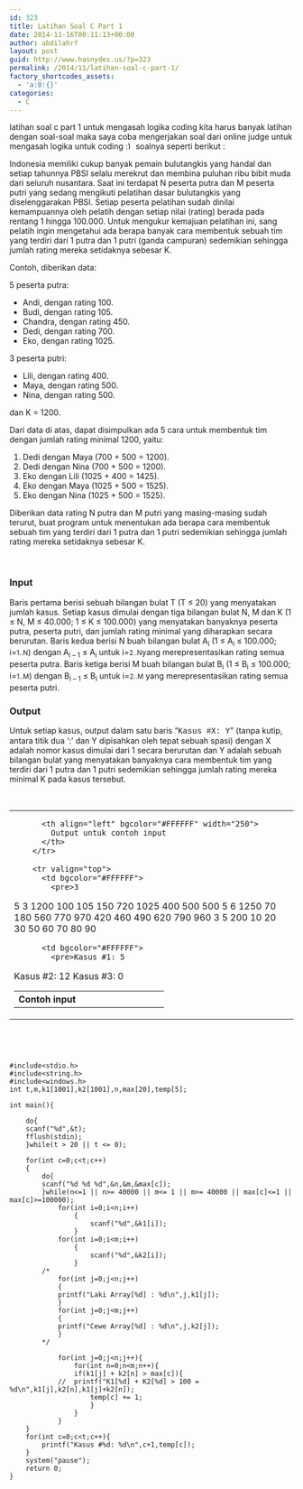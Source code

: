 ```yaml
---
id: 323
title: Latihan Soal C Part 1
date: 2014-11-16T00:11:13+00:00
author: abdilahrf
layout: post
guid: http://www.hasnydes.us/?p=323
permalink: /2014/11/latihan-soal-c-part-1/
factory_shortcodes_assets:
  - 'a:0:{}'
categories:
  - C
---
```

latihan soal c part 1 untuk mengasah logika coding kita harus banyak latihan dengan soal-soal maka saya coba mengerjakan soal dari online judge untuk mengasah logika untuk coding  <img src="https://www.hasnydes.us/wp-includes/images/smilies/simple-smile.png" alt=":)" class="wp-smiley" style="height: 1em; max-height: 1em;" /> soalnya seperti berikut :

Indonesia memiliki cukup banyak pemain bulutangkis yang handal dan setiap tahunnya PBSI selalu merekrut dan membina puluhan ribu bibit muda dari seluruh nusantara. Saat ini terdapat N peserta putra dan M peserta putri yang sedang mengikuti pelatihan dasar bulutangkis yang diselenggarakan PBSI. Setiap peserta pelatihan sudah dinilai kemampuannya oleh pelatih dengan setiap nilai (rating) berada pada rentang 1 hingga 100.000. Untuk mengukur kemajuan pelatihan ini, sang pelatih ingin mengetahui ada berapa banyak cara membentuk sebuah tim yang terdiri dari 1 putra dan 1 putri (ganda campuran) sedemikian sehingga jumlah rating mereka setidaknya sebesar K.

<!--more-->

Contoh, diberikan data:

5 peserta putra:

  * Andi, dengan rating 100.
  * Budi, dengan rating 105.
  * Chandra, dengan rating 450.
  * Dedi, dengan rating 700.
  * Eko, dengan rating 1025.

3 peserta putri:

  * Lili, dengan rating 400.
  * Maya, dengan rating 500.
  * Nina, dengan rating 500.

dan K = 1200.

Dari data di atas, dapat disimpulkan ada 5 cara untuk membentuk tim dengan jumlah rating minimal 1200, yaitu:

  1. Dedi dengan Maya (700 + 500 = 1200).
  2. Dedi dengan Nina (700 + 500 = 1200).
  3. Eko dengan Lili (1025 + 400 = 1425).
  4. Eko dengan Maya (1025 + 500 = 1525).
  5. Eko dengan Nina (1025 + 500 = 1525).

Diberikan data rating N putra dan M putri yang masing-masing sudah terurut, buat program untuk menentukan ada berapa cara membentuk sebuah tim yang terdiri dari 1 putra dan 1 putri sedemikian sehingga jumlah rating mereka setidaknya sebesar K.

&nbsp;

### Input

Baris pertama berisi sebuah bilangan bulat T (T ≤ 20) yang menyatakan jumlah kasus. Setiap kasus dimulai dengan tiga bilangan bulat N, M dan K (1 ≤ N, M ≤ 40.000; 1 ≤ K ≤ 100.000) yang menyatakan banyaknya peserta putra, peserta putri, dan jumlah rating minimal yang diharapkan secara berurutan. Baris kedua berisi N buah bilangan bulat A<sub>i</sub> (1 ≤ A<sub>i</sub> ≤ 100.000; i=<small>1..N</small>) dengan A<sub>i &#8211; 1</sub> ≤ A<sub>i</sub> untuk i=<small>2..N</small>yang merepresentasikan rating semua peserta putra. Baris ketiga berisi M buah bilangan bulat B<sub>i</sub> (1 ≤ B<sub>i</sub> ≤ 100.000; i=<small>1..M</small>) dengan B<sub>i &#8211; 1</sub> ≤ B<sub>i</sub> untuk i=<small>2..M</small> yang merepresentasikan rating semua peserta putri.

### Output

Untuk setiap kasus, output dalam satu baris &#8220;<span style="font-family: 'Courier New';">Kasus #X: Y</span>&#8221; (tanpa kutip, antara titik dua &#8216;:&#8217; dan Y dipisahkan oleh tepat sebuah spasi) dengan X adalah nomor kasus dimulai dari 1 secara berurutan dan Y adalah sebuah bilangan bulat yang menyatakan banyaknya cara membentuk tim yang terdiri dari 1 putra dan 1 putri sedemikian sehingga jumlah rating mereka minimal K pada kasus tersebut.

&nbsp;

<table border="0" cellspacing="0" cellpadding="0">
  <tr>
    <td>
      <table border="0" width="600" cellspacing="1" cellpadding="4">
        <tr>
          <th align="left" bgcolor="#FFFFFF" width="250">
            Contoh input
          </th>
          
          <th align="left" bgcolor="#FFFFFF" width="250">
            Output untuk contoh input
          </th>
        </tr>
        
        <tr valign="top">
          <td bgcolor="#FFFFFF">
            <pre>3
5 3 1200
100 105 150 720 1025
400 500 500
5 6 1250
70 180 560 770 970
420 460 490 620 790 960
3 5 200
10 20 30
50 60 70 80 90
</pre>
          </td>
          
          <td bgcolor="#FFFFFF">
            <pre>Kasus #1: 5
Kasus #2: 12
Kasus #3: 0
</pre>
          </td>
        </tr>
      </table>
    </td>
  </tr>
</table>

&nbsp;

<pre data-src="adaw.cpp"><code class="language-cpp">

#include&lt;stdio.h&gt;
#include&lt;string.h&gt;
#include&lt;windows.h&gt;
int t,m,k1[1001],k2[1001],n,max[20],temp[5];

int main(){
	
	do{
	scanf("%d",&t);
	fflush(stdin);
	}while(t &gt; 20 || t &lt;= 0);
	
	for(int c=0;c&lt;t;c++)
	{
		do{
		scanf("%d %d %d",&n,&m,&max[c]);
		}while(n&lt;=1 || n&gt;= 40000 || m&lt;= 1 || m&gt;= 40000 || max[c]&lt;=1 || max[c]&gt;=100000);
			for(int i=0;i&lt;n;i++)
				{
					scanf("%d",&k1[i]);	
				}
			for(int i=0;i&lt;m;i++)
				{
					scanf("%d",&k2[i]);
				}
		/*	
			for(int j=0;j&lt;n;j++)	
			{
			printf("Laki Array[%d] : %d\n",j,k1[j]);
			}
			for(int j=0;j&lt;m;j++)
			{
			printf("Cewe Array[%d] : %d\n",j,k2[j]);
			}
		*/

			for(int j=0;j&lt;n;j++){
				for(int n=0;n&lt;m;n++){
				if(k1[j] + k2[n] &gt; max[c]){
			//	printf("K1[%d] + K2[%d] &gt; 100 = %d\n",k1[j],k2[n],k1[j]+k2[n]);
					temp[c] += 1;
					}
				}
			}	
	}
	for(int c=0;c&lt;t;c++){
		printf("Kasus #%d: %d\n",c+1,temp[c]);
	}	
	system("pause");
	return 0;
}
</code></pre>

&nbsp;